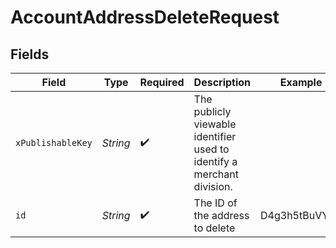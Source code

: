 # AccountAddressDeleteRequest


## Fields

| Field                                                                  | Type                                                                   | Required                                                               | Description                                                            | Example                                                                |
| ---------------------------------------------------------------------- | ---------------------------------------------------------------------- | ---------------------------------------------------------------------- | ---------------------------------------------------------------------- | ---------------------------------------------------------------------- |
| `xPublishableKey`                                                      | *String*                                                               | :heavy_check_mark:                                                     | The publicly viewable identifier used to identify a merchant division. |                                                                        |
| `id`                                                                   | *String*                                                               | :heavy_check_mark:                                                     | The ID of the address to delete                                        | D4g3h5tBuVYK9                                                          |